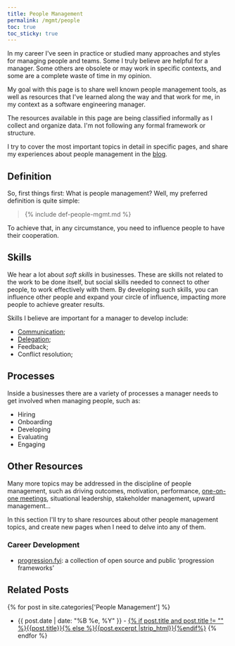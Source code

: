 ```yaml
---
title: People Management
permalink: /mgmt/people
toc: true
toc_sticky: true
---
```


In my career I've seen in practice or studied many approaches and styles for managing people and teams. Some I truly believe are helpful for a manager. Some others are obsolete or may work in specific contexts, and some are a complete waste of time in my opinion.

My goal with this page is to share well known people management tools, as well as resources that I've learned along the way and that work for me, in my context as a software engineering manager.

The resources available in this page are being classified informally as I collect and organize data. I'm not following any formal framework or structure.

I try to cover the most important topics in detail in specific pages, and share my experiences about people management in the [blog](/blog).

## Definition

So, first things first: What is people management? Well, my preferred definition is quite simple:

> {% include def-people-mgmt.md %}

To achieve that, in any circumstance, you need to influence people to have their cooperation.

## Skills

We hear a lot about *soft skills* in businesses. These are skills not related to the work to be done itself, but social skills needed to connect to other people, to work effectively with them. By developing such skills, you can influence other people and expand your circle of influence, impacting more people to achieve greater results.

Skills I believe are important for a manager to develop include:

- [Communication](/mgmt/people/communication);
- [Delegation](/mgmt/people/delegation);
- Feedback;
- Conflict resolution;

## Processes

Inside a businesses there are a variety of processes a manager needs to get involved when managing people, such as:

- Hiring
- Onboarding
- Developing
- Evaluating
- Engaging

## Other Resources

Many more topics may be addressed in the discipline of people management, such as driving outcomes, motivation, performance, [one-on-one meetings](/mgmt/people/one-on-ones), situational leadership, stakeholder management, upward management...

In this section I'll try to share resources about other people management topics, and create new pages when I need to delve into any of them.

### Career Development

- [progression.fyi](https://progression.fyi/):  a collection of open source and public ‘progression frameworks’

## Related Posts

{% for post in site.categories['People Management'] %}
- {{ post.date | date: "%B %e, %Y" }} - <a href="{{ site.baseurl }}{{ post.url }}">{% if post.title and post.title != "" %}{{post.title}}{% else %}{{post.excerpt |strip_html}}{%endif%}</a>
{% endfor %}